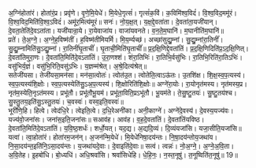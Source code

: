 

  
अ॒ग्निंहोता॑रं। होता॑रं॒प्र। प्रवृ॑णे। वृ॒णे॒मि॒येधे॑। मि॒येधे॒गृत्सं॑। गृत्सं॑क॒विं। क॒विमि॑श्व॒विदं॑। वि॒श्व॒विद॒ममू॑रं। वि॒श्व॒विद॒मिति॑वि॒श्व॒ऽविदं॑। अमू॑र॒मित्य॑मूरं॥ सनः॑। नो॒य॒क्ष॒त्। य॒क्ष॒द्दे॒वता॑ता। दे॒वता॑ता॒यजी॑यान्। दे॒वता॒तेति॑दे॒वऽता॑ता। यजी॑यान्रा॒ये। रा॒येवाजा॑य। वाजा॑यवनते। व॒न॒ते॒म॒घानि॑। म॒घानीति॑म॒घानि॑॥  
प्रते॑। ते॒अ॒ग्ने॒। अ॒ग्ने॒ह॒विष्म॑तीं। ह॒विष्म॑तीमियर्मि। मि॒य॒र्म्यच्छ॑। अच्छा॑सुद्यु॒म्नां। सु॒द्यु॒म्नांरा॒तिनीं॑। सु॒द्यु॒म्नामिति॑सु॒ऽद्यु॒म्नां। रा॒तिनीं॑घृ॒ताचीं॑। घृ॒ताची॒मिति॑घृ॒ताचीं॑॥ प्र॒द॒क्षि॒णिद्दे॒वता॑तिं। प्र॒द॒क्षि॒णिदिति॑प्र॒ऽद॒क्षि॒णित्। दे॒वता॑तिमुरा॒णः। दे॒वता॑ति॒मिति॑दे॒वऽता॑तिं। उ॒रा॒णश्शं। शंरा॒तिभिः॑। रा॒तिभि॒र्वसु॑भिः। रा॒तिभि॒रिति॑रा॒तिऽभिः॑। वसु॑भिर्य॒ज्ञं। वसु॑भि॒रिति॒वसु॑ऽभिः। य॒ज्ञम्म॑श्रेत्। अ॒श्रे॒दित्य॑श्रेत्॥  
सतेजी॑यसा। तेजी॑यसा॒मन॑सा। मन॑सा॒त्वोतः॑। त्वोत॑उ॒त। त्वोतेति॒त्वाऽऊ॑तः। उ॒तशि॑क्ष। शि॒क्ष॒स्व॒प॒त्यस्य॑। स्व॒प॒त्यस्य॑शि॒क्षोः। स्व॒प॒त्यस्येति॑सु॒ऽअ॒प॒त्यस्य॑। शि॒क्षोरिति॑शि॒क्षोः॥ अग्ने॑रा॒योः। रा॒योनृत॑मस्य। नृत॑मस्य॒प्र। नृत॑म॒स्येति॒नृऽत॑मस्य। प्रभू॑तौ। प्रभू॑तौभू॒यम॑। प्रभू॑ता॒विति॒प्रऽभू॑तौ। भू॒यम॑ते। ते॒सु॒ष्टु॒तयः॑। सु॒ष्टु॒तय॑श्च। सु॒स्तु॒तय॒इति॑सु॒ऽस्तु॒तयः॑। च॒वस्वः॑। वस्व॒इति॒वस्वः॑॥  
भूरी॑णि॒हि। हित्वे। त्वेद॑धि॒रे। त्वेइति॒त्वे। द॒धि॒रेअनी॑का। अनी॒काग्ने॑। अग्ने॑दे॒वस्य॑। दे॒वस्य॒यज्य॑वः। यज्य॑वो॒जना॑सः। जना॑स॒इति॒जना॑सः॥ सआव॑ह। आव॑ह। व॒ह॒दे॒वता॑तिं। दे॒वता॑तिंयविष्ठ। दे॒वता॑ति॒मिति॑दे॒वऽता॑तिं। य॒वि॒ष्ठ॒शर्धः॑। शर्धो॒यत्। यद॒द्य। अ॒द्यदि॒व्यं। दि॒व्यंयजा॑सि। यजा॒सीति॒यजा॑सि॥  
यत्वा॑। त्वा॒होता॑रं। होता॑रम॒जन॑न्। अ॒जन॑न्मि॒येधे॑। मि॒येधे॑निषा॒दय॑न्तः। नि॒षा॒दय॑न्तोय॒जथा॑य। नि॒सा॒दय॑न्त॒इति॑नि॒ऽसा॒दय॑न्तः। य॒जथा॑यदे॒वाः। दे॒वाइति॑दे॒वाः॥ सत्वं। त्वन्नः॑। नो॒अ॒ग्ने॒। अ॒ग्ने॒अ॒वि॒ता। अ॒वि॒तेह। इ॒हबो॑धि। बो॒ध्यधि॑। अधि॒श्रवां॑सि। श्रवां॑सिधेहि। धे॒हि॒नः॒। न॒स्त॒नूषु॑। त॒नूष्विति॑त॒नूषु॑॥ 19॥  
